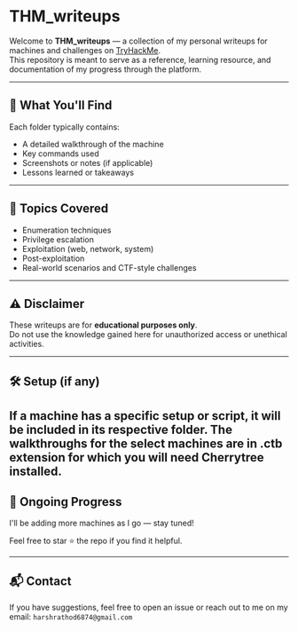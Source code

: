 # THM_writeups

Welcome to **THM_writeups** — a collection of my personal writeups for machines and challenges on [TryHackMe](https://tryhackme.com/).  
This repository is meant to serve as a reference, learning resource, and documentation of my progress through the platform.

---

## 📘 What You'll Find

Each folder typically contains:
- A detailed walkthrough of the machine
- Key commands used
- Screenshots or notes (if applicable)
- Lessons learned or takeaways

---

## 🧠 Topics Covered

- Enumeration techniques
- Privilege escalation
- Exploitation (web, network, system)
- Post-exploitation
- Real-world scenarios and CTF-style challenges

---

## ⚠️ Disclaimer

These writeups are for **educational purposes only**.  
Do not use the knowledge gained here for unauthorized access or unethical activities.

---

## 🛠️ Setup (if any)

If a machine has a specific setup or script, it will be included in its respective folder.
The walkthroughs for the select machines are in .ctb extension for which you will need Cherrytree installed.
---

## 🌱 Ongoing Progress

I'll be adding more machines as I go — stay tuned!

Feel free to star ⭐ the repo if you find it helpful.

---

## 📬 Contact

If you have suggestions, feel free to open an issue or reach out to me on my email: `harshrathod6874@gmail.com`
